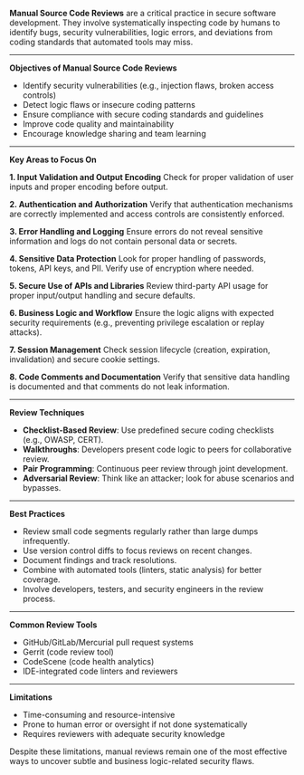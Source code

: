 **Manual Source Code Reviews** are a critical practice in secure software development. They involve systematically inspecting code by humans to identify bugs, security vulnerabilities, logic errors, and deviations from coding standards that automated tools may miss.

---

**Objectives of Manual Source Code Reviews**

* Identify security vulnerabilities (e.g., injection flaws, broken access controls)
* Detect logic flaws or insecure coding patterns
* Ensure compliance with secure coding standards and guidelines
* Improve code quality and maintainability
* Encourage knowledge sharing and team learning

---

**Key Areas to Focus On**

**1. Input Validation and Output Encoding**
Check for proper validation of user inputs and proper encoding before output.

**2. Authentication and Authorization**
Verify that authentication mechanisms are correctly implemented and access controls are consistently enforced.

**3. Error Handling and Logging**
Ensure errors do not reveal sensitive information and logs do not contain personal data or secrets.

**4. Sensitive Data Protection**
Look for proper handling of passwords, tokens, API keys, and PII. Verify use of encryption where needed.

**5. Secure Use of APIs and Libraries**
Review third-party API usage for proper input/output handling and secure defaults.

**6. Business Logic and Workflow**
Ensure the logic aligns with expected security requirements (e.g., preventing privilege escalation or replay attacks).

**7. Session Management**
Check session lifecycle (creation, expiration, invalidation) and secure cookie settings.

**8. Code Comments and Documentation**
Verify that sensitive data handling is documented and that comments do not leak information.

---

**Review Techniques**

* **Checklist-Based Review**: Use predefined secure coding checklists (e.g., OWASP, CERT).
* **Walkthroughs**: Developers present code logic to peers for collaborative review.
* **Pair Programming**: Continuous peer review through joint development.
* **Adversarial Review**: Think like an attacker; look for abuse scenarios and bypasses.

---

**Best Practices**

* Review small code segments regularly rather than large dumps infrequently.
* Use version control diffs to focus reviews on recent changes.
* Document findings and track resolutions.
* Combine with automated tools (linters, static analysis) for better coverage.
* Involve developers, testers, and security engineers in the review process.

---

**Common Review Tools**

* GitHub/GitLab/Mercurial pull request systems
* Gerrit (code review tool)
* CodeScene (code health analytics)
* IDE-integrated code linters and reviewers

---

**Limitations**

* Time-consuming and resource-intensive
* Prone to human error or oversight if not done systematically
* Requires reviewers with adequate security knowledge

Despite these limitations, manual reviews remain one of the most effective ways to uncover subtle and business logic-related security flaws.
